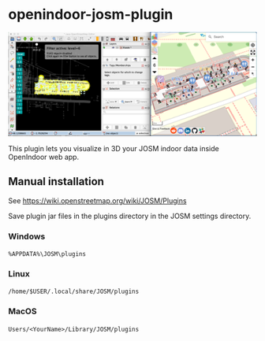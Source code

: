 # openindoor-josm-plugin

![From JOSM to https:/app.openindoor.io](Screenshot.png?raw=true "From JOSM to https:/app.openindoor.i")

This plugin lets you visualize in 3D your JOSM indoor data inside OpenIndoor web app.

## Manual installation

See https://wiki.openstreetmap.org/wiki/JOSM/Plugins

Save plugin jar files in the plugins directory in the JOSM settings directory.

### Windows

`%APPDATA%\JOSM\plugins`

### Linux

`/home/$USER/.local/share/JOSM/plugins`

### MacOS

`Users/<YourName>/Library/JOSM/plugins`

